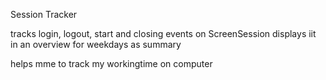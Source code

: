 Session Tracker

tracks login, logout, start and closing events on ScreenSession
displays iit in an overview for weekdays as summary

helps mme to track my workingtime on computer 
